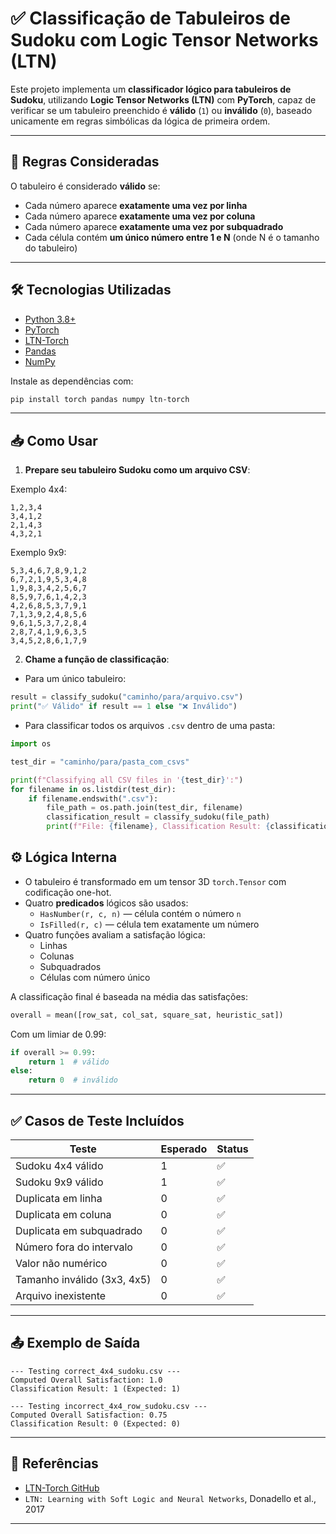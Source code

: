 
# ✅ Classificação de Tabuleiros de Sudoku com Logic Tensor Networks (LTN)

Este projeto implementa um **classificador lógico para tabuleiros de Sudoku**, utilizando **Logic Tensor Networks (LTN)** com **PyTorch**, capaz de verificar se um tabuleiro preenchido é **válido** (`1`) ou **inválido** (`0`), baseado unicamente em regras simbólicas da lógica de primeira ordem.

---

## 🧠 Regras Consideradas

O tabuleiro é considerado **válido** se:

- Cada número aparece **exatamente uma vez por linha**
- Cada número aparece **exatamente uma vez por coluna**
- Cada número aparece **exatamente uma vez por subquadrado**
- Cada célula contém **um único número entre 1 e N** (onde N é o tamanho do tabuleiro)

---

## 🛠️ Tecnologias Utilizadas

- [Python 3.8+](https://www.python.org)
- [PyTorch](https://pytorch.org)
- [LTN-Torch](https://github.com/logictensornetworks/ltn)
- [Pandas](https://pandas.pydata.org/)
- [NumPy](https://numpy.org/)

Instale as dependências com:

```bash
pip install torch pandas numpy ltn-torch
```

---

## 📥 Como Usar

1. **Prepare seu tabuleiro Sudoku como um arquivo CSV**:

Exemplo 4x4:

```csv
1,2,3,4
3,4,1,2
2,1,4,3
4,3,2,1
```

Exemplo 9x9:

```csv
5,3,4,6,7,8,9,1,2
6,7,2,1,9,5,3,4,8
1,9,8,3,4,2,5,6,7
8,5,9,7,6,1,4,2,3
4,2,6,8,5,3,7,9,1
7,1,3,9,2,4,8,5,6
9,6,1,5,3,7,2,8,4
2,8,7,4,1,9,6,3,5
3,4,5,2,8,6,1,7,9
```

2. **Chame a função de classificação**:

- Para um único tabuleiro:

```python
result = classify_sudoku("caminho/para/arquivo.csv")
print("✅ Válido" if result == 1 else "❌ Inválido")
```

- Para classificar todos os arquivos `.csv` dentro de uma pasta:

```python
import os

test_dir = "caminho/para/pasta_com_csvs"

print(f"Classifying all CSV files in '{test_dir}':")
for filename in os.listdir(test_dir):
    if filename.endswith(".csv"):
        file_path = os.path.join(test_dir, filename)
        classification_result = classify_sudoku(file_path)
        print(f"File: {filename}, Classification Result: {classification_result}")
```

## ⚙️ Lógica Interna

- O tabuleiro é transformado em um tensor 3D `torch.Tensor` com codificação one-hot.
- Quatro **predicados** lógicos são usados:
  - `HasNumber(r, c, n)` — célula contém o número `n`
  - `IsFilled(r, c)` — célula tem exatamente um número
- Quatro funções avaliam a satisfação lógica:
  - Linhas
  - Colunas
  - Subquadrados
  - Células com número único

A classificação final é baseada na média das satisfações:

```python
overall = mean([row_sat, col_sat, square_sat, heuristic_sat])
```

Com um limiar de 0.99:

```python
if overall >= 0.99:
    return 1  # válido
else:
    return 0  # inválido
```

---

## ✅ Casos de Teste Incluídos

| Teste                           | Esperado | Status |
|--------------------------------|----------|--------|
| Sudoku 4x4 válido              | 1        | ✅      |
| Sudoku 9x9 válido              | 1        | ✅      |
| Duplicata em linha             | 0        | ✅      |
| Duplicata em coluna            | 0        | ✅      |
| Duplicata em subquadrado       | 0        | ✅      |
| Número fora do intervalo       | 0        | ✅      |
| Valor não numérico             | 0        | ✅      |
| Tamanho inválido (3x3, 4x5)     | 0        | ✅      |
| Arquivo inexistente            | 0        | ✅      |

---

## 📤 Exemplo de Saída

```
--- Testing correct_4x4_sudoku.csv ---
Computed Overall Satisfaction: 1.0
Classification Result: 1 (Expected: 1)

--- Testing incorrect_4x4_row_sudoku.csv ---
Computed Overall Satisfaction: 0.75
Classification Result: 0 (Expected: 0)
```

---

## 🧩 Referências

- [LTN-Torch GitHub](https://github.com/logictensornetworks/ltn)
- `LTN: Learning with Soft Logic and Neural Networks`, Donadello et al., 2017

---
